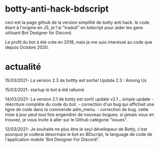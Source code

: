 # botty-anti-hack-bdscript
ceci est la page github de la version simplifié de botty anti hack. le code étant à l'origine en JS, je l'ai "traduit" en bdscript pour aider les gens utilisant Bot Designer for Discord. 

Le profil du bot à été crée en 2018, mais je me suis interéssé au code que depuis Octobre 2020. 
# actualité
15/03/2021- La version 2.3 de bottty est sortie!
    Update 2.3 : Among Us

15/03/2021- startup
    le bot à été rallumé.

14/03/2021- La version 2.1 de botty est sorti! 
    update v2.1 ₊ simple update
      - réécriture complète du code du bot.
      - correction d'un bug qui affichait une ligne de code dans la commende adm_menu.
      - correction de bug.
 cette mise à jour peut tout fois engendrer de nouveau bogues. si jamais vous en trouvez, je vous invite à aller sur le Github catégorie "issues". 

12/03/2021- Je souhaite ne plus être le seul dévellopeur de Botty, c'est pourquoi je coderai désormais le bot en BDscript, le language de code de l'application mobile 'Bot Designer For Discord".
